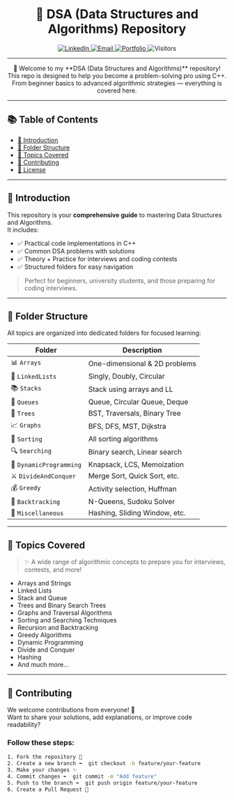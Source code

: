<!-- Title -->
<h1 align="center">🧠 DSA (Data Structures and Algorithms) Repository</h1>

<p align="center">
  <a href="https://www.linkedin.com/in/khaledhasanmilu">
    <img src="https://img.shields.io/badge/LinkedIn-blue?logo=linkedin&logoColor=white" alt="LinkedIn">
  </a>
  <a href="mailto:kh.milu338@gmail.com">
    <img src="https://img.shields.io/badge/Email-D14836?logo=gmail&logoColor=white" alt="Email">
  </a>
  <a href="https://khaledhasanmilu.netlify.app/">
    <img src="https://img.shields.io/badge/Portfolio-Live-24292e?logo=netlify&logoColor=white" alt="Portfolio">
  </a>
  <img src="https://visitor-badge.laobi.icu/badge?page_id=khaledhasanmilu.Data-Structure-and-Algorithm-With-CPP" alt="Visitors">
</p>

---

<p align="center">
  🚀 Welcome to my **DSA (Data Structures and Algorithms)** repository!  
  This repo is designed to help you become a problem-solving pro using C++.  
  From beginner basics to advanced algorithmic strategies — everything is covered here.
</p>

---

## 📚 Table of Contents

- [🌟 Introduction](#-introduction)
- [📁 Folder Structure](#-folder-structure)
- [🚀 Topics Covered](#-topics-covered)
- [🤝 Contributing](#-contributing)
- [📜 License](#-license)

---

## 🌟 Introduction

This repository is your **comprehensive guide** to mastering Data Structures and Algorithms.  
It includes:

- ✅ Practical code implementations in C++
- ✅ Common DSA problems with solutions
- ✅ Theory + Practice for interviews and coding contests
- ✅ Structured folders for easy navigation

> Perfect for beginners, university students, and those preparing for coding interviews.

---

## 📁 Folder Structure

All topics are organized into dedicated folders for focused learning:

| Folder              | Description                      |
|---------------------|----------------------------------|
| 📊 `Arrays`          | One-dimensional & 2D problems    |
| 🔗 `LinkedLists`     | Singly, Doubly, Circular         |
| 📚 `Stacks`          | Stack using arrays and LL        |
| 🧳 `Queues`          | Queue, Circular Queue, Deque     |
| 🌳 `Trees`           | BST, Traversals, Binary Tree     |
| 📈 `Graphs`          | BFS, DFS, MST, Dijkstra          |
| 🧹 `Sorting`         | All sorting algorithms           |
| 🔍 `Searching`       | Binary search, Linear search     |
| 🧩 `DynamicProgramming` | Knapsack, LCS, Memoization  |
| ⚔️ `DivideAndConquer`| Merge Sort, Quick Sort, etc.     |
| 💰 `Greedy`          | Activity selection, Huffman      |
| 🔄 `Backtracking`    | N-Queens, Sudoku Solver          |
| 🎯 `Miscellaneous`   | Hashing, Sliding Window, etc.    |

---

## 🚀 Topics Covered

> ✨ A wide range of algorithmic concepts to prepare you for interviews, contests, and more!

- Arrays and Strings  
- Linked Lists  
- Stack and Queue  
- Trees and Binary Search Trees  
- Graphs and Traversal Algorithms  
- Sorting and Searching Techniques  
- Recursion and Backtracking  
- Greedy Algorithms  
- Dynamic Programming  
- Divide and Conquer  
- Hashing  
- And much more...

---

## 🤝 Contributing

We welcome contributions from everyone! 🌟  
Want to share your solutions, add explanations, or improve code readability?

### Follow these steps:

```bash
1. Fork the repository 🍴
2. Create a new branch ➡️  git checkout -b feature/your-feature
3. Make your changes ✨
4. Commit changes ➡️  git commit -m "Add feature"
5. Push to the branch ➡️  git push origin feature/your-feature
6. Create a Pull Request 🚀
